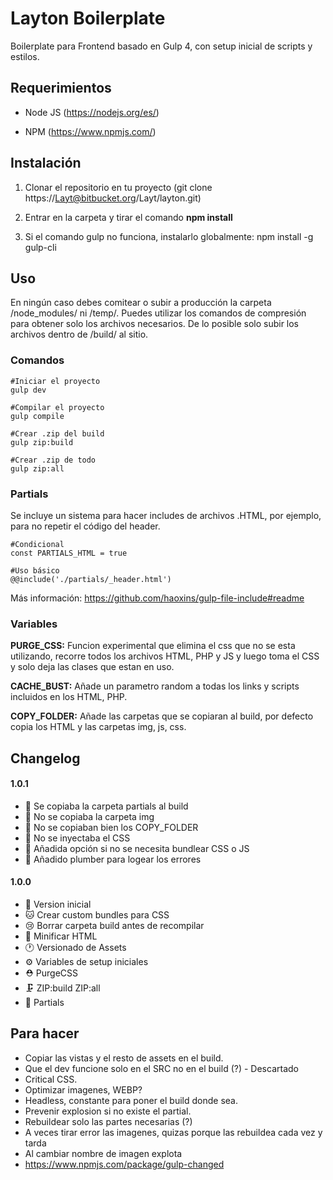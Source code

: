 #  Layton Boilerplate

Boilerplate para Frontend basado en Gulp 4, con setup inicial de scripts y estilos.

##  Requerimientos

- Node JS (https://nodejs.org/es/)

- NPM (https://www.npmjs.com/)

 

##  Instalación


1. Clonar el repositorio en tu proyecto (git clone https://Layt@bitbucket.org/Layt/layton.git)

2. Entrar en la carpeta y tirar el comando **npm install**

3. Si el comando gulp no funciona, instalarlo globalmente: npm install -g gulp-cli


##  Uso
En ningún caso debes comitear o subir a producción la carpeta /node_modules/ ni /temp/. Puedes utilizar los comandos de compresión para obtener solo los archivos necesarios. De lo posible solo subir los archivos dentro de /build/ al sitio.

###  Comandos

    #Iniciar el proyecto
    gulp dev
    
    #Compilar el proyecto
    gulp compile

    #Crear .zip del build
    gulp zip:build
    
    #Crear .zip de todo
    gulp zip:all
  

###  Partials

Se incluye un sistema para hacer includes de archivos .HTML, por ejemplo, para no repetir el código del header.
	
    #Condicional
    const PARTIALS_HTML = true
    
    #Uso básico
    @@include('./partials/_header.html')
    
Más información: https://github.com/haoxins/gulp-file-include#readme


###  Variables

**PURGE_CSS:** Funcion experimental que elimina el css que no se esta utilizando, recorre todos los archivos HTML, PHP y JS y luego toma el CSS y solo deja las clases que estan en uso.

**CACHE_BUST:** Añade un parametro random a todas los links y scripts incluidos en los HTML, PHP.

**COPY_FOLDER:** Añade las carpetas que se copiaran al build, por defecto copia los HTML y las carpetas img, js, css.
  

##  Changelog

#### 1.0.1
- 🐛 Se copiaba la carpeta partials al build
- 🐛 No se copiaba la carpeta img
- 🐛 No se copiaban bien los COPY_FOLDER
- 🐛 No se inyectaba el CSS
- 🎉 Añadida opción si no se necesita bundlear CSS o JS
- 🎉 Añadido plumber para logear los errores

#### 1.0.0

- 🚀 Version inicial
- 🐱‍ Crear custom bundles para CSS
- 😢 Borrar carpeta build antes de recompilar
- 🧾 Minificar HTML
- 🕐 Versionado de Assets
- ⚙ Variables de setup iniciales
- ⛑ PurgeCSS
- 🗜 ZIP:build ZIP:all
- 🦴 Partials

## Para hacer
- Copiar las vistas y el resto de assets en el build.
- Que el dev funcione solo en el SRC no en el build (?) - Descartado
- Critical CSS.
- Optimizar imagenes, WEBP?
- Headless, constante para poner el build donde sea.
- Prevenir explosion si no existe el partial.
- Rebuildear solo las partes necesarias (?)
- A veces tirar error las imagenes, quizas porque las rebuildea cada vez y tarda
- Al cambiar nombre de imagen explota
- https://www.npmjs.com/package/gulp-changed
